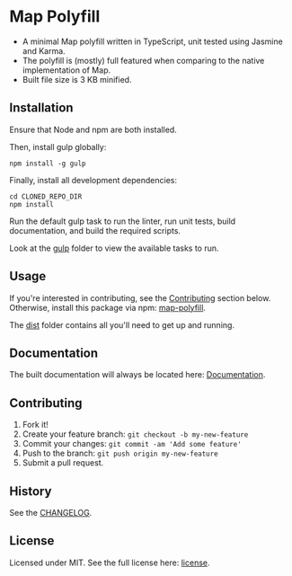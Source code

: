 # Map Polyfill

* A minimal Map polyfill written in TypeScript, unit tested using Jasmine and Karma.
* The polyfill is (mostly) full featured when comparing to the native implementation of Map.
* Built file size is 3 KB minified.

## Installation

Ensure that Node and npm are both installed.

Then, install gulp globally:

```
npm install -g gulp
```

Finally, install all development dependencies:

```
cd CLONED_REPO_DIR
npm install
```

Run the default gulp task to run the linter, run unit tests, build documentation, and build the required scripts.

Look at the [gulp](https://github.com/brendenpalmer/map-polyfill/tree/master/gulp) folder to view the available tasks to run.

## Usage

If you're interested in contributing, see the [Contributing](https://github.com/brendenpalmer/map-polyfill#contributing) section below. Otherwise, install this package via npm: [map-polyfill](https://www.npmjs.com/package/map-polyfill).

The [dist](https://github.com/brendenpalmer/map-polyfill/tree/master/dist) folder contains all you'll need to get up and running.

## Documentation

The built documentation will always be located here: [Documentation](https://github.com/brendenpalmer/map-polyfill/tree/master/docs).

## Contributing

1. Fork it!
2. Create your feature branch: `git checkout -b my-new-feature`
3. Commit your changes: `git commit -am 'Add some feature'`
4. Push to the branch: `git push origin my-new-feature`
5. Submit a pull request.

## History

See the [CHANGELOG](https://github.com/brendenpalmer/map-polyfill/blob/master/CHANGELOG.md).

## License

Licensed under MIT. See the full license here:  [license](https://github.com/brendenpalmer/map-polyfill/blob/master/LICENSE).
